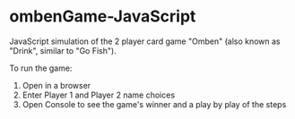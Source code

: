 ombenGame-JavaScript
====================

JavaScript simulation of the 2 player card game "Omben" (also known as "Drink", similar to "Go Fish").

To run the game: 
1. Open in a browser
2. Enter Player 1 and Player 2 name choices
3. Open Console to see the game's winner and a play by play of the steps
